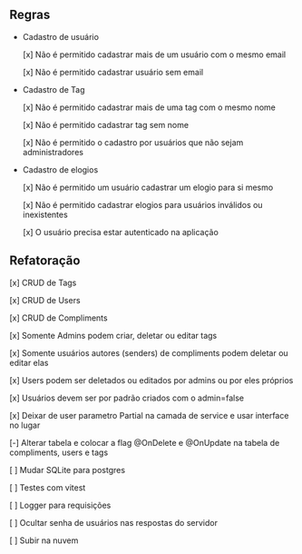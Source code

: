 ## Regras
- Cadastro de usuário

  [x] Não é permitido cadastrar mais de um usuário com o mesmo email

  [x] Não é permitido cadastrar usuário sem email

- Cadastro de Tag
  
  [x] Não é permitido cadastrar mais de uma tag com o mesmo nome

  [x] Não é permitido cadastrar tag sem nome

  [x] Não é permitido o cadastro por usuários que não sejam administradores

- Cadastro de elogios

  [x] Não é permitido um usuário cadastrar um elogio para si mesmo

  [x] Não é permitido cadastrar elogios para usuários inválidos ou inexistentes

  [x] O usuário precisa estar autenticado na aplicação

## Refatoração
  
  [x] CRUD de Tags

  [x] CRUD de Users

  [x] CRUD de Compliments

  [x] Somente Admins podem criar, deletar ou editar tags

  [x] Somente usuários autores (senders) de compliments podem deletar ou editar elas

  [x] Users podem ser deletados ou editados por admins ou por eles próprios

  [x] Usuários devem ser por padrão criados com o admin=false

  [x] Deixar de user parametro Partial<T> na camada de service e usar interface no lugar

  [-] Alterar tabela e colocar a flag @OnDelete e @OnUpdate na tabela de compliments, users e tags

  [ ] Mudar SQLite para postgres
  
  [ ] Testes com vitest

  [ ] Logger para requisições

  [ ] Ocultar senha de usuários nas respostas do servidor

  [ ] Subir na nuvem
